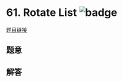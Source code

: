 # 61. Rotate List ![badge](https://img.shields.io/badge/-medium-yellow?style=flat-square)

[题目链接](https://leetcode.com/problems/rotate-list)

## 题意

## 解答


